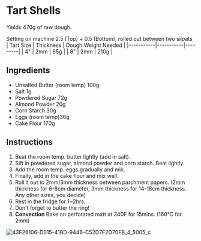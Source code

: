 # Tart Shells
Yields 470g of raw dough.

Setting on machine 2.5 (Top) + 0.5 (Bottom), rolled out between two silpats
| Tart Size | Thickness | Dough Weight Needed |
|-----------|-----------|---------|
| 4"        | 2mm       | 65g     |
| 8"        | 2mm       | 210g    |



## Ingredients

* Unsalted Butter (room temp) 100g
* Salt 1g
* Powdered Sugar 72g
* Almond Powder 20g
* Corn Starch 30g
* Eggs (room temp)36g
* Cake Flour 170g

## Instructions
1. Beat the room temp. butter lightly (add in salt).
2. Sift in powdered sugar, almond powder and corn starch. Beat lightly.
3. Add the room temp. eggs gradually and mix.
4. Finally, add in the cake flour and mix well.
5. Roll it out to 2mm/3mm thickness between parchment papers. (2mm thickness for 6-8cm diameter, 3mm thickness for 14-18cm thickness. Any other sizes, you decide)
6. Rest in the fridge for 1~2hrs.
7. Don't forget to butter the ring!
8. **Convection** Bake on perforated matt at 340F for 15mins. (160℃ for 2mm)

![43F26106-D015-41BD-9446-C52D7F2D70FB_4_5005_c](https://github.com/user-attachments/assets/734b6dd8-4b44-4f3d-9016-9dd7d505994e)
